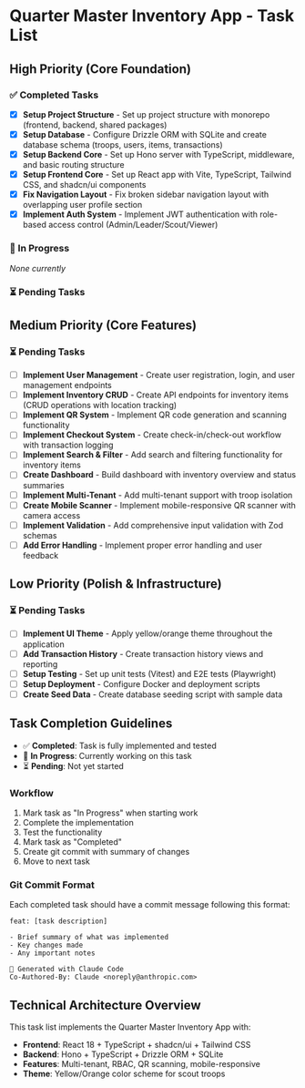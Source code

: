 # Quarter Master Inventory App - Task List

## High Priority (Core Foundation)

### ✅ Completed Tasks

- [x] **Setup Project Structure** - Set up project structure with monorepo (frontend, backend, shared packages)
- [x] **Setup Database** - Configure Drizzle ORM with SQLite and create database schema (troops, users, items, transactions)
- [x] **Setup Backend Core** - Set up Hono server with TypeScript, middleware, and basic routing structure
- [x] **Setup Frontend Core** - Set up React app with Vite, TypeScript, Tailwind CSS, and shadcn/ui components
- [x] **Fix Navigation Layout** - Fix broken sidebar navigation layout with overlapping user profile section
- [x] **Implement Auth System** - Implement JWT authentication with role-based access control (Admin/Leader/Scout/Viewer)

### 🔄 In Progress

_None currently_

### ⏳ Pending Tasks

## Medium Priority (Core Features)

### ⏳ Pending Tasks

- [ ] **Implement User Management** - Create user registration, login, and user management endpoints
- [ ] **Implement Inventory CRUD** - Create API endpoints for inventory items (CRUD operations with location tracking)
- [ ] **Implement QR System** - Implement QR code generation and scanning functionality
- [ ] **Implement Checkout System** - Create check-in/check-out workflow with transaction logging
- [ ] **Implement Search & Filter** - Add search and filtering functionality for inventory items
- [ ] **Create Dashboard** - Build dashboard with inventory overview and status summaries
- [ ] **Implement Multi-Tenant** - Add multi-tenant support with troop isolation
- [ ] **Create Mobile Scanner** - Implement mobile-responsive QR scanner with camera access
- [ ] **Implement Validation** - Add comprehensive input validation with Zod schemas
- [ ] **Add Error Handling** - Implement proper error handling and user feedback

## Low Priority (Polish & Infrastructure)

### ⏳ Pending Tasks

- [ ] **Implement UI Theme** - Apply yellow/orange theme throughout the application
- [ ] **Add Transaction History** - Create transaction history views and reporting
- [ ] **Setup Testing** - Set up unit tests (Vitest) and E2E tests (Playwright)
- [ ] **Setup Deployment** - Configure Docker and deployment scripts
- [ ] **Create Seed Data** - Create database seeding script with sample data

## Task Completion Guidelines

- ✅ **Completed**: Task is fully implemented and tested
- 🔄 **In Progress**: Currently working on this task
- ⏳ **Pending**: Not yet started

### Workflow

1. Mark task as "In Progress" when starting work
2. Complete the implementation
3. Test the functionality
4. Mark task as "Completed"
5. Create git commit with summary of changes
6. Move to next task

### Git Commit Format

Each completed task should have a commit message following this format:

```
feat: [task description]

- Brief summary of what was implemented
- Key changes made
- Any important notes

🤖 Generated with Claude Code
Co-Authored-By: Claude <noreply@anthropic.com>
```

## Technical Architecture Overview

This task list implements the Quarter Master Inventory App with:

- **Frontend**: React 18 + TypeScript + shadcn/ui + Tailwind CSS
- **Backend**: Hono + TypeScript + Drizzle ORM + SQLite
- **Features**: Multi-tenant, RBAC, QR scanning, mobile-responsive
- **Theme**: Yellow/Orange color scheme for scout troops
